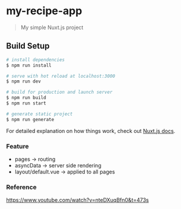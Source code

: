 # my-recipe-app

> My simple Nuxt.js project

## Build Setup

``` bash
# install dependencies
$ npm run install

# serve with hot reload at localhost:3000
$ npm run dev

# build for production and launch server
$ npm run build
$ npm run start

# generate static project
$ npm run generate
```

For detailed explanation on how things work, check out [Nuxt.js docs](https://nuxtjs.org).

### Feature
- pages -> routing
- asyncData -> server side rendering
- layout/default.vue -> applied to all pages

### Reference

https://www.youtube.com/watch?v=nteDXuqBfn0&t=473s
